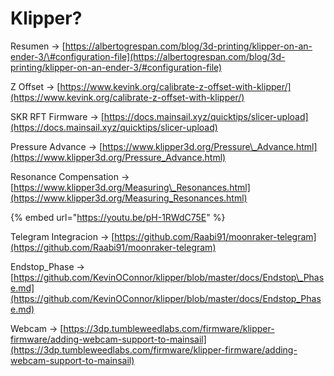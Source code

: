 # Klipper?

Resumen -&gt; [https://albertogrespan.com/blog/3d-printing/klipper-on-an-ender-3/\#configuration-file](https://albertogrespan.com/blog/3d-printing/klipper-on-an-ender-3/#configuration-file)

Z Offset -&gt; [https://www.kevink.org/calibrate-z-offset-with-klipper/](https://www.kevink.org/calibrate-z-offset-with-klipper/)

SKR RFT Firmware -&gt; [https://docs.mainsail.xyz/quicktips/slicer-upload](https://docs.mainsail.xyz/quicktips/slicer-upload)

Pressure Advance -&gt; [https://www.klipper3d.org/Pressure\_Advance.html](https://www.klipper3d.org/Pressure_Advance.html)

Resonance Compensation -&gt; [https://www.klipper3d.org/Measuring\_Resonances.html](https://www.klipper3d.org/Measuring_Resonances.html)

{% embed url="https://youtu.be/pH-1RWdC75E" %}

Telegram Integracion -&gt; [https://github.com/Raabi91/moonraker-telegram](https://github.com/Raabi91/moonraker-telegram)

Endstop\_Phase -&gt; [https://github.com/KevinOConnor/klipper/blob/master/docs/Endstop\_Phase.md](https://github.com/KevinOConnor/klipper/blob/master/docs/Endstop_Phase.md)

Webcam -&gt; [https://3dp.tumbleweedlabs.com/firmware/klipper-firmware/adding-webcam-support-to-mainsail](https://3dp.tumbleweedlabs.com/firmware/klipper-firmware/adding-webcam-support-to-mainsail)

